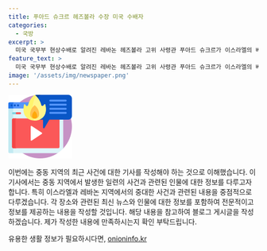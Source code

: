 ```yaml
---
title: 푸아드 슈크르 헤즈볼라 수장 미국 수배자
categories:
  - 국방
excerpt: >
  미국 국무부 현상수배로 알려진 레바논 헤즈볼라 고위 사령관 푸아드 슈크르가 이스라엘의 베이루트 보복 공습으로 사망한 것으로 전해졌다. 그는 헤즈볼라 수장 하산 나스랄라의 군사 고문이자 오른팔로 불리며, 미국은 그를 미 해병대 폭격 사건 등 테러 행위에 관여한 것으로 보고 현상금 500만 달러를 걸고 수배 중이다. 2019년에는 특별지정 글로벌 테러범으로 지정되기도 했다.
feature_text: >
  미국 국무부 현상수배로 알려진 레바논 헤즈볼라 고위 사령관 푸아드 슈크르가 이스라엘의 베이루트 보복 공습으로 사망한 것으로 전해졌다. 그는 헤즈볼라 수장 하산 나스랄라의 군사 고문이자 오른팔로 불리며, 미국은 그를 미 해병대 폭격 사건 등 테러 행위에 관여한 것으로 보고 현상금 500만 달러를 걸고 수배 중이다. 2019년에는 특별지정 글로벌 테러범으로 지정되기도 했다.
image: '/assets/img/newspaper.png'
---
```


<p><img src="/assets/img/news.png" alt="rentncar 속보" /></p>

<p>이번에는 중동 지역의 최근 사건에 대한 기사를 작성해야 하는 것으로 이해했습니다. 이 기사에서는 중동 지역에서 발생한 일련의 사건과 관련된 인물에 대한 정보를 다루고자 합니다. 특히 이스라엘과 레바논 지역에서의 중대한 사건과 관련된 내용을 중점적으로 다루겠습니다. 각 장소와 관련된 최신 뉴스와 인물에 대한 정보를 포함하여 전문적이고 정보를 제공하는 내용을 작성할 것입니다. 해당 내용을 참고하여 블로그 게시글을 작성하겠습니다. 제가 작성한 내용에 만족하시는지 확인 부탁드립니다.</p>
유용한 생활 정보가 필요하시다면, <a href="https://onioninfo.kr" rel="dofollow">onioninfo.kr</a>


